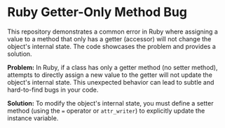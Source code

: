 # Ruby Getter-Only Method Bug

This repository demonstrates a common error in Ruby where assigning a value to a method that only has a getter (accessor) will not change the object's internal state.  The code showcases the problem and provides a solution.

**Problem:**
In Ruby, if a class has only a getter method (no setter method), attempts to directly assign a new value to the getter will not update the object's internal state. This unexpected behavior can lead to subtle and hard-to-find bugs in your code.

**Solution:**
To modify the object's internal state, you must define a setter method (using the `=` operator or `attr_writer`) to explicitly update the instance variable.
